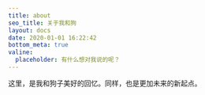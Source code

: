 ```yaml
---
title: about
seo_title: 关于我和狗
layout: docs
date: 2020-01-01 16:22:42
bottom_meta: true
valine:
  placeholder: 有什么想对我说的呢？
---
```


这里，是我和狗子美好的回忆。同样，也是更加未来的新起点。


